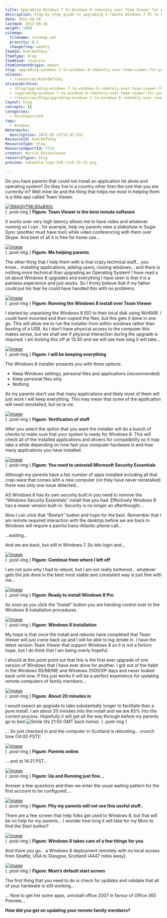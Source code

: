 ```yaml
---
title: Upgrading Windows 7 to Windows 8 remotely over Team Viewer for parents in another country
description: Step-by-step guide to upgrading a remote Windows 7 PC to Windows 8 using TeamViewer, including tips for handling compatibility, reboots, and helping family abroad.
date: 2012-08-26
lastmod: 2012-08-26
weight: 1000
sitemap:
  filename: sitemap.xml
  priority: 0.1
  changefreq: weekly
ItemId: Ks6r6mfVUxy
ItemType: blog
ItemKind: resource
ItemContentOrigin: Human
slug: upgrading-windows-7-to-windows-8-remotely-over-team-viewer-for-parents-in-another-country
aliases:
  - /resources/Ks6r6mfVUxy
aliasesArchive:
  - /blog/upgrading-windows-7-to-windows-8-remotely-over-team-viewer-for-parents-in-another-country
  - /upgrading-windows-7-to-windows-8-remotely-over-team-viewer-for-parents-in-another-country
  - /resources/blog/upgrading-windows-7-to-windows-8-remotely-over-team-viewer-for-parents-in-another-country
layout: blog
concepts: []
categories:
  - Uncategorized
tags:
  - Windows
Watermarks:
  description: 2025-05-13T15:07:53Z
ResourceId: Ks6r6mfVUxy
ResourceType: blog
ResourceImportId: 7712
creator: Martin Hinshelwood
resourceTypes: blog
preview: nakedalm-logo-128-link-15-15.png

---
```

Do you have parents that could not install an application let alone and operating system? Do they live in a country other than the one that you are currently in? Well mine do and the thing that helps me most in helping them is a little app called Team Viewer.

[![SNAGHTML60a890c](images/SNAGHTML60a890c_thumb-16-16.png "SNAGHTML60a890c")](http://blog.hinshelwood.com/files/2012/08/SNAGHTML60a890c.png)  
{ .post-img }
**Figure: Team Viewer is the best remote software**

It works over very high latency allows me to have video and whatever running so I can , for example, help my parents view a slideshow in Sugar Sync (another must have tool) while video conferencing with them over Skype. And best of all it is free for home use…

[![image](images/image_thumb87-2-2.png "image")](http://blog.hinshelwood.com/files/2012/08/image88.png)  
{ .post-img }
**Figure: Me helping parents**

The other thing that I help them with is that crazy technical stuff… you know… installing applications, adding users, closing windows… and there is nothing more technical than upgrading an Operating System! I have read a lot about Windows 8 upgrades and everything I have seen is that it is a painless experience and just works. So I firmly believe that if my father could put his fear he could have handled this with no problems.

[![image](images/image_thumb88-3-3.png "image")](http://blog.hinshelwood.com/files/2012/08/image89.png)  
{ .post-img }
**Figure: Running the Windows 8 install over Team Viewer**

I started by unpacking the Windows 8 ISO to their local disk using WinRAR. I could have mounted and then copied the files, but this gets it done in one go. This will allow me to run the installer from within windows rather than booting of a USB. As I don't have physical access to the computer this makes sense, but we shall see if physical interaction during the upgrade is required. I am kicking this off at 13:30 and we will see how long it will take…

[![image](images/image_thumb89-4-4.png "image")](http://blog.hinshelwood.com/files/2012/08/image90.png)  
{ .post-img }
**Figure: I will be keeping everything**

The Windows 8 installer presents you with three options:

- Keep Windows settings, personal files and applications (recommended)
- Keep personal files only
- Nothing

As my parents don't use that many applications and likely most of them will just work I will keep everything. This may mean that some of the application will need reinstalled, but se la vie.

[![image](images/image_thumb90-5-5.png "image")](http://blog.hinshelwood.com/files/2012/08/image91.png)  
{ .post-img }
**Figure: Verification of stuff**

After you select the option that you want the installer will do a bunch of checks to make sure that your system is ready for Windows 8. This will check all of the installed applications and drivers for compatibility so it may take a while depending on how fast your computer hardware is and how many applications you have installed.

[![image](images/image_thumb91-6-6.png "image")](http://blog.hinshelwood.com/files/2012/08/image92.png)  
{ .post-img }
**Figure: You need to uninstall Microsoft Security Essentials**

Although my parents have a fair number of apps installed including all that crap-ware that comes with a new computer (no they have never reinstalled) there was only one issue detected…

AS Windows 8 has its own security built in you need to remove the “Windows Security Essentials” install that you had. Effectively Windows 8 has a newer version built-in. Security is no longer an afterthought…

Now I can click that “Restart” button and hope for the best. Remember that I am remote required interaction with the desktop before we are back in Windows will require a painful trans-Atlantic phone call…

…waiting…

And we are back, but still in Windows 7. So lets login and…

[![image](images/image_thumb92-7-7.png "image")](http://blog.hinshelwood.com/files/2012/08/image93.png)  
{ .post-img }
**Figure: Continue from where I left off**

I am not sure why I had to reboot, but I am not really bothered… whatever gets the job done in the best most stable and consistent way is just fine with me…

[![image](images/image_thumb93-8-8.png "image")](http://blog.hinshelwood.com/files/2012/08/image94.png)  
{ .post-img }
**Figure: Ready to install Windows 8 Pro**

As soon as you click the “Install” button you are handing control over to the Windows 8 installation procedures.

[![image](images/image_thumb94-9-9.png "image")](http://blog.hinshelwood.com/files/2012/08/image95.png)  
{ .post-img }
**Figure: Windows 8 Installation**

My hope is that once the install and reboots have completed that Team Viewer will just come back up and I will be able to log striate in. I have the latest version Team Viewer that support Windows 8 so it is not a forlorn hope, but I do think that I am being overly hopeful.

I should at this point point out that this is the first ever upgrade of one version of Windows that I have ever done for another. I got out of the habit in the Windows 95/98/ME and Windows 2000/XP days and never looked back until now. If this just works it will be a perfect experience for updating remote computers of family members…

[![image](images/image_thumb95-10-10.png "image")](http://blog.hinshelwood.com/files/2012/08/image96.png)  
{ .post-img }
**Figure: About 20 minutes in**

I would expect an upgrade to take substantially longer to facilitate than a pure install. I am about 20 minutes into the install and we are 85% into the current process. Hopefully it will get all the way through before my parents go to bed ![Smile](images/wlEmoticon-smile3-17-17.png) (its 21:50 GMT back home).
{ .post-img }

… So just checked in and the computer in Scotland is rebooting… crunch time (14:00 PST)!

[![image](images/image_thumb96-11-11.png "image")](http://blog.hinshelwood.com/files/2012/08/image97.png)  
{ .post-img }
**Figure: Parents online**

… and at 14:21 PST…

[![image](images/image_thumb97-12-12.png "image")](http://blog.hinshelwood.com/files/2012/08/image98.png)  
{ .post-img }
**Figure: Up and Running just fine…**

Answer a few questions and then we enter the usual waiting pattern for the first account to be configured….

[![image](images/image_thumb98-13-13.png "image")](http://blog.hinshelwood.com/files/2012/08/image99.png)  
{ .post-img }
**Figure: Pity my parents will not see this useful stuff..**

There are a few screen that help folks get used to Windows 8, but that will be no help for my parents… I wonder how long it will take for my Mum to find the Start button?

[![image](images/image_thumb99-14-14.png "image")](http://blog.hinshelwood.com/files/2012/08/image100.png)  
{ .post-img }
**Figure: Windows 8 takes care of a few things for you**

And there you go.. .a Windows 8 deployment remotely with no local access from Seattle, USA to Glasgow, Scotland (4447 miles away).

[![image](images/image_thumb100-1-1.png "image")](http://blog.hinshelwood.com/files/2012/08/image101.png)  
{ .post-img }
**Figure: Mum’s default start screen**

The first thing that you need to do is check for updates and validate that all of your hardware is still working…

… Now to get her some apps, uninstall office 2007 in favour of Office 365 Preview…

**How did you get on updating your remote family members?**
